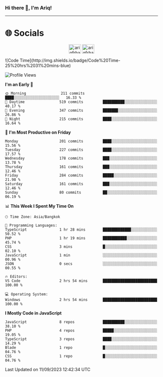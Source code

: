 ### Hi there 👋, I'm Ariq!
<hr>
<h1 align="">🌐 Socials</h1>
<p align="center">
<a href="https://www.linkedin.com/in/ariqfarhan/" target="blank"><img align="center" src="https://raw.githubusercontent.com/rahuldkjain/github-profile-readme-generator/master/src/images/icons/Social/linked-in-alt.svg" alt="ariqfrhan" height="30" width="40" /></a>
<a href="https://instagram.com/ariqfrhan" target="blank"><img align="center" src="https://raw.githubusercontent.com/rahuldkjain/github-profile-readme-generator/master/src/images/icons/Social/instagram.svg" alt="ariqfrhan" height="30" width="40" /></a>
</p>
<!--START_SECTION:waka-->
![Code Time](http://img.shields.io/badge/Code%20Time-25%20hrs%2031%20mins-blue)

![Profile Views](http://img.shields.io/badge/Profile%20Views-0-blue)

**I'm an Early 🐤** 

```text
🌞 Morning                211 commits         ████░░░░░░░░░░░░░░░░░░░░░   16.33 % 
🌆 Daytime                519 commits         ██████████░░░░░░░░░░░░░░░   40.17 % 
🌃 Evening                347 commits         ███████░░░░░░░░░░░░░░░░░░   26.86 % 
🌙 Night                  215 commits         ████░░░░░░░░░░░░░░░░░░░░░   16.64 % 
```
📅 **I'm Most Productive on Friday** 

```text
Monday                   201 commits         ████░░░░░░░░░░░░░░░░░░░░░   15.56 % 
Tuesday                  227 commits         ████░░░░░░░░░░░░░░░░░░░░░   17.57 % 
Wednesday                178 commits         ███░░░░░░░░░░░░░░░░░░░░░░   13.78 % 
Thursday                 161 commits         ███░░░░░░░░░░░░░░░░░░░░░░   12.46 % 
Friday                   284 commits         █████░░░░░░░░░░░░░░░░░░░░   21.98 % 
Saturday                 161 commits         ███░░░░░░░░░░░░░░░░░░░░░░   12.46 % 
Sunday                   80 commits          ██░░░░░░░░░░░░░░░░░░░░░░░   06.19 % 
```


📊 **This Week I Spent My Time On** 

```text
🕑︎ Time Zone: Asia/Bangkok

💬 Programming Languages: 
TypeScript               1 hr 28 mins        █████████████░░░░░░░░░░░░   50.52 % 
PHP                      1 hr 19 mins        ███████████░░░░░░░░░░░░░░   45.74 % 
CSS                      3 mins              █░░░░░░░░░░░░░░░░░░░░░░░░   02.10 % 
JavaScript               1 min               ░░░░░░░░░░░░░░░░░░░░░░░░░   00.96 % 
JSON                     0 secs              ░░░░░░░░░░░░░░░░░░░░░░░░░   00.55 % 

🔥 Editors: 
VS Code                  2 hrs 54 mins       █████████████████████████   100.00 % 

💻 Operating System: 
Windows                  2 hrs 54 mins       █████████████████████████   100.00 % 
```

**I Mostly Code in JavaScript** 

```text
JavaScript               8 repos             ██████████░░░░░░░░░░░░░░░   38.10 % 
PHP                      4 repos             █████░░░░░░░░░░░░░░░░░░░░   19.05 % 
TypeScript               3 repos             ████░░░░░░░░░░░░░░░░░░░░░   14.29 % 
Blade                    1 repo              █░░░░░░░░░░░░░░░░░░░░░░░░   04.76 % 
CSS                      1 repo              █░░░░░░░░░░░░░░░░░░░░░░░░   04.76 % 
```




 Last Updated on 11/09/2023 12:42:34 UTC
<!--END_SECTION:waka-->
